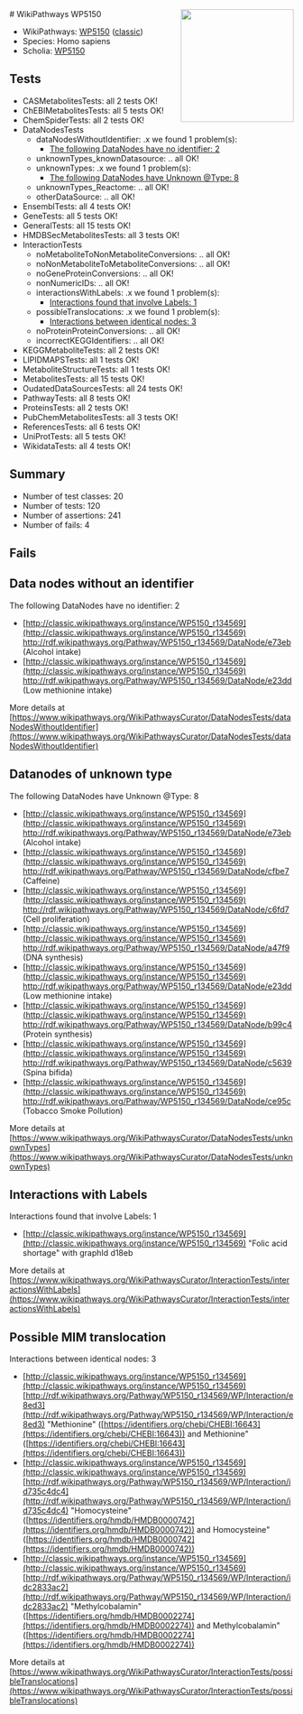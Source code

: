 <img style="float: right; width: 200px" src="https://upload.wikimedia.org/wikipedia/commons/thumb/8/83/Wplogo_with_text_500.png/640px-Wplogo_with_text_500.png" />
# WikiPathways WP5150

* WikiPathways: [WP5150](https://wikipathways.org/pathways/WP5150) ([classic](https://classic.wikipathways.org/instance/WP5150))
* Species: Homo sapiens
* Scholia: [WP5150](https://scholia.toolforge.org/wikipathways/WP5150)
## Tests
* CASMetabolitesTests: all 2 tests OK!
* ChEBIMetabolitesTests: all 5 tests OK!
* ChemSpiderTests: all 2 tests OK!
* DataNodesTests
    * dataNodesWithoutIdentifier: .x we found 1 problem(s):
        * [The following DataNodes have no identifier: 2](#d2d32fa1)
    * unknownTypes_knownDatasource: .. all OK!
    * unknownTypes: .x we found 1 problem(s):
        * [The following DataNodes have Unknown @Type: 8](#839973e6)
    * unknownTypes_Reactome: .. all OK!
    * otherDataSource: .. all OK!
* EnsemblTests: all 4 tests OK!
* GeneTests: all 5 tests OK!
* GeneralTests: all 15 tests OK!
* HMDBSecMetabolitesTests: all 3 tests OK!
* InteractionTests
    * noMetaboliteToNonMetaboliteConversions: .. all OK!
    * noNonMetaboliteToMetaboliteConversions: .. all OK!
    * noGeneProteinConversions: .. all OK!
    * nonNumericIDs: .. all OK!
    * interactionsWithLabels: .x we found 1 problem(s):
        * [Interactions found that involve Labels: 1](#630d2678)
    * possibleTranslocations: .x we found 1 problem(s):
        * [Interactions between identical nodes: 3](#1c118208)
    * noProteinProteinConversions: .. all OK!
    * incorrectKEGGIdentifiers: .. all OK!
* KEGGMetaboliteTests: all 2 tests OK!
* LIPIDMAPSTests: all 1 tests OK!
* MetaboliteStructureTests: all 1 tests OK!
* MetabolitesTests: all 15 tests OK!
* OudatedDataSourcesTests: all 24 tests OK!
* PathwayTests: all 8 tests OK!
* ProteinsTests: all 2 tests OK!
* PubChemMetabolitesTests: all 3 tests OK!
* ReferencesTests: all 6 tests OK!
* UniProtTests: all 5 tests OK!
* WikidataTests: all 4 tests OK!


## Summary

* Number of test classes: 20
* Number of tests: 120
* Number of assertions: 241
* Number of fails: 4

## Fails

<a name="d2d32fa1" />

## Data nodes without an identifier

The following DataNodes have no identifier: 2

* [http://classic.wikipathways.org/instance/WP5150_r134569](http://classic.wikipathways.org/instance/WP5150_r134569) http://rdf.wikipathways.org/Pathway/WP5150_r134569/DataNode/e73eb (Alcohol intake)
* [http://classic.wikipathways.org/instance/WP5150_r134569](http://classic.wikipathways.org/instance/WP5150_r134569) http://rdf.wikipathways.org/Pathway/WP5150_r134569/DataNode/e23dd (Low methionine intake)


More details at [https://www.wikipathways.org/WikiPathwaysCurator/DataNodesTests/dataNodesWithoutIdentifier](https://www.wikipathways.org/WikiPathwaysCurator/DataNodesTests/dataNodesWithoutIdentifier)

<a name="839973e6" />

## Datanodes of unknown type

The following DataNodes have Unknown @Type: 8

* [http://classic.wikipathways.org/instance/WP5150_r134569](http://classic.wikipathways.org/instance/WP5150_r134569) http://rdf.wikipathways.org/Pathway/WP5150_r134569/DataNode/e73eb (Alcohol intake)
* [http://classic.wikipathways.org/instance/WP5150_r134569](http://classic.wikipathways.org/instance/WP5150_r134569) http://rdf.wikipathways.org/Pathway/WP5150_r134569/DataNode/cfbe7 (Caffeine)
* [http://classic.wikipathways.org/instance/WP5150_r134569](http://classic.wikipathways.org/instance/WP5150_r134569) http://rdf.wikipathways.org/Pathway/WP5150_r134569/DataNode/c6fd7 (Cell proliferation)
* [http://classic.wikipathways.org/instance/WP5150_r134569](http://classic.wikipathways.org/instance/WP5150_r134569) http://rdf.wikipathways.org/Pathway/WP5150_r134569/DataNode/a47f9 (DNA synthesis)
* [http://classic.wikipathways.org/instance/WP5150_r134569](http://classic.wikipathways.org/instance/WP5150_r134569) http://rdf.wikipathways.org/Pathway/WP5150_r134569/DataNode/e23dd (Low methionine intake)
* [http://classic.wikipathways.org/instance/WP5150_r134569](http://classic.wikipathways.org/instance/WP5150_r134569) http://rdf.wikipathways.org/Pathway/WP5150_r134569/DataNode/b99c4 (Protein synthesis)
* [http://classic.wikipathways.org/instance/WP5150_r134569](http://classic.wikipathways.org/instance/WP5150_r134569) http://rdf.wikipathways.org/Pathway/WP5150_r134569/DataNode/c5639 (Spina bifida)
* [http://classic.wikipathways.org/instance/WP5150_r134569](http://classic.wikipathways.org/instance/WP5150_r134569) http://rdf.wikipathways.org/Pathway/WP5150_r134569/DataNode/ce95c (Tobacco Smoke Pollution)


More details at [https://www.wikipathways.org/WikiPathwaysCurator/DataNodesTests/unknownTypes](https://www.wikipathways.org/WikiPathwaysCurator/DataNodesTests/unknownTypes)

<a name="630d2678" />

## Interactions with Labels

Interactions found that involve Labels: 1

* [http://classic.wikipathways.org/instance/WP5150_r134569](http://classic.wikipathways.org/instance/WP5150_r134569) "Folic acid shortage" with graphId d18eb


More details at [https://www.wikipathways.org/WikiPathwaysCurator/InteractionTests/interactionsWithLabels](https://www.wikipathways.org/WikiPathwaysCurator/InteractionTests/interactionsWithLabels)

<a name="1c118208" />

## Possible MIM translocation

Interactions between identical nodes: 3

* [http://classic.wikipathways.org/instance/WP5150_r134569](http://classic.wikipathways.org/instance/WP5150_r134569) [http://rdf.wikipathways.org/Pathway/WP5150_r134569/WP/Interaction/e8ed3](http://rdf.wikipathways.org/Pathway/WP5150_r134569/WP/Interaction/e8ed3) "Methionine" ([https://identifiers.org/chebi/CHEBI:16643](https://identifiers.org/chebi/CHEBI:16643)) and 
Methionine" ([https://identifiers.org/chebi/CHEBI:16643](https://identifiers.org/chebi/CHEBI:16643))
* [http://classic.wikipathways.org/instance/WP5150_r134569](http://classic.wikipathways.org/instance/WP5150_r134569) [http://rdf.wikipathways.org/Pathway/WP5150_r134569/WP/Interaction/id735c4dc4](http://rdf.wikipathways.org/Pathway/WP5150_r134569/WP/Interaction/id735c4dc4) "Homocysteine" ([https://identifiers.org/hmdb/HMDB0000742](https://identifiers.org/hmdb/HMDB0000742)) and 
Homocysteine" ([https://identifiers.org/hmdb/HMDB0000742](https://identifiers.org/hmdb/HMDB0000742))
* [http://classic.wikipathways.org/instance/WP5150_r134569](http://classic.wikipathways.org/instance/WP5150_r134569) [http://rdf.wikipathways.org/Pathway/WP5150_r134569/WP/Interaction/idc2833ac2](http://rdf.wikipathways.org/Pathway/WP5150_r134569/WP/Interaction/idc2833ac2) "Methylcobalamin" ([https://identifiers.org/hmdb/HMDB0002274](https://identifiers.org/hmdb/HMDB0002274)) and 
Methylcobalamin" ([https://identifiers.org/hmdb/HMDB0002274](https://identifiers.org/hmdb/HMDB0002274))


More details at [https://www.wikipathways.org/WikiPathwaysCurator/InteractionTests/possibleTranslocations](https://www.wikipathways.org/WikiPathwaysCurator/InteractionTests/possibleTranslocations)

